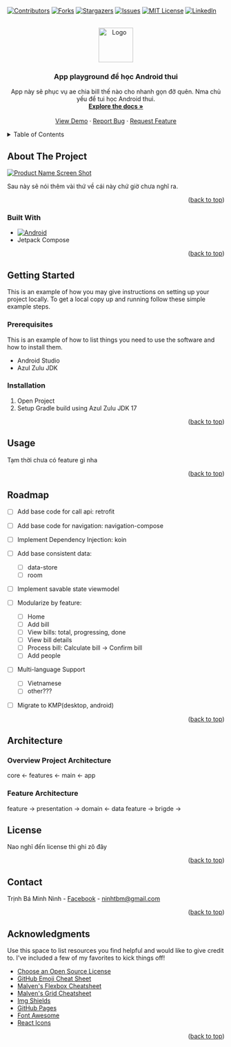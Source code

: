 <!-- Improved compatibility of back to top link: See: https://github.com/420locs/android-playground/pull/73 -->
<a id="readme-top"></a>
<!--
*** Thanks for checking out the Best-README-Template. If you have a suggestion
*** that would make this better, please fork the repo and create a pull request
*** or simply open an issue with the tag "enhancement".
*** Don't forget to give the project a star!
*** Thanks again! Now go create something AMAZING! :D
-->



<!-- PROJECT SHIELDS -->
<!--
*** I'm using markdown "reference style" links for readability.
*** Reference links are enclosed in brackets [ ] instead of parentheses ( ).
*** See the bottom of this document for the declaration of the reference variables
*** for contributors-url, forks-url, etc. This is an optional, concise syntax you may use.
*** https://www.markdownguide.org/basic-syntax/#reference-style-links
-->
[![Contributors][contributors-shield]][contributors-url]
[![Forks][forks-shield]][forks-url]
[![Stargazers][stars-shield]][stars-url]
[![Issues][issues-shield]][issues-url]
[![MIT License][license-shield]][license-url]
[![LinkedIn][linkedin-shield]][linkedin-url]



<!-- PROJECT LOGO -->
<br />
<div align="center">
  <a href="https://github.com/420locs/android-playground">
  <!-- Todo: chèn logo đoạn này mà chưa có logo -->
    <img src="images/logo.png" alt="Logo" width="80" height="80">
  </a>

<h3 align="center">App playground để học Android thui</h3>

  <p align="center">
  App này sẽ phục vụ ae chia bill thế nào cho nhanh gọn đỡ quên. Nma chủ yếu để tui học Android thui.
    <br />
    <a href="https://github.com/420locs/android-playground"><strong>Explore the docs »</strong></a>
    <br />
    <br />
    <!-- todo: Demo ném vào đây nhưng chưa có demo hehe -->
    <a href="https://github.com/420locs/android-playground">View Demo</a>
    ·
    <a href="https://github.com/420locs/android-playground/issues/new?labels=bug&template=bug-report---.md">Report Bug</a>
    ·
    <a href="https://github.com/420locs/android-playground/issues/new?labels=enhancement&template=feature-request---.md">Request Feature</a>
  </p>
</div>



<!-- TABLE OF CONTENTS -->
<details>
  <summary>Table of Contents</summary>
  <ol>
    <li>
      <a href="#about-the-project">About The Project</a>
      <ul>
        <li><a href="#built-with">Built With</a></li>
      </ul>
    </li>
    <li>
      <a href="#getting-started">Getting Started</a>
      <ul>
        <li><a href="#prerequisites">Prerequisites</a></li>
        <li><a href="#installation">Installation</a></li>
      </ul>
    </li>
    <li><a href="#usage">Usage</a></li>
    <li><a href="#roadmap">Roadmap</a></li>
    <li>
      <a href="#architecture">Architecture</a>
      <ul>
        <li><a href="#overview-project-architecture">Overview Project Architecture</a></li>
        <li><a href="#feature-architecture">Feature Architecture</a></li>
      </ul>
    </li>
    <!-- <li><a href="#contributing">Contributing</a></li> -->
    <li><a href="#license">License</a></li>
    <li><a href="#contact">Contact</a></li>
    <li><a href="#acknowledgments">Acknowledgments</a></li>
  </ol>
</details>



<!-- ABOUT THE PROJECT -->

## About The Project

<!-- todo: Chưa có ảnh screenshot luôn vì chưa ra demo mà -->
[![Product Name Screen Shot][product-screenshot]](https://example.com)

Sau này sẽ nói thêm vài thứ về cái này chứ giờ chưa nghĩ ra.

<p align="right">(<a href="#readme-top">back to top</a>)</p>

### Built With

* [![Android][android-badge]][android-url]
* Jetpack Compose

<p align="right">(<a href="#readme-top">back to top</a>)</p>



<!-- GETTING STARTED -->

## Getting Started

This is an example of how you may give instructions on setting up your project locally.
To get a local copy up and running follow these simple example steps.

### Prerequisites

This is an example of how to list things you need to use the software and how to install them.

* Android Studio
* Azul Zulu JDK

### Installation

1. Open Project
2. Setup Gradle build using Azul Zulu JDK 17

<p align="right">(<a href="#readme-top">back to top</a>)</p>



<!-- USAGE EXAMPLES -->

## Usage

<!-- Todo: add feature mới zô đây -->
Tạm thời chưa có feature gì nha

<p align="right">(<a href="#readme-top">back to top</a>)</p>



<!-- ROADMAP -->

## Roadmap

- [ ] Add base code for call api: retrofit
- [ ] Add base code for navigation: navigation-compose
- [ ] Implement Dependency Injection: koin
- [ ] Add base consistent data:
    - [ ] data-store
    - [ ] room
- [ ] Implement savable state viewmodel
- [ ] Modularize by feature:
    - [ ] Home
    - [ ] Add bill
    - [ ] View bills: total, progressing, done
    - [ ] View bill details
    - [ ] Process bill: Calculate bill -> Confirm bill
    - [ ] Add people
- [ ] Multi-language Support
    - [ ] Vietnamese
    - [ ] other???
- [ ] Migrate to KMP(desktop, android)


<p align="right">(<a href="#readme-top">back to top</a>)</p>

## Architecture

### Overview Project Architecture

core <- features <- main <- app
<!-- todo: should use picture to describe -->

### Feature Architecture

feature -> presentation -> domain <- data
feature -> brigde ->

<!-- CONTRIBUTING
## Contributing

Contributions are what make the open source community such an amazing place to learn, inspire, and create. Any contributions you make are **greatly appreciated**.

If you have a suggestion that would make this better, please fork the repo and create a pull request. You can also simply open an issue with the tag "enhancement".
Don't forget to give the project a star! Thanks again!

1. Fork the Project
2. Create your Feature Branch (`git checkout -b feature/AmazingFeature`)
3. Commit your Changes (`git commit -m 'Add some AmazingFeature'`)
4. Push to the Branch (`git push origin feature/AmazingFeature`)
5. Open a Pull Request

### Top contributors:

<a href="https://github.com/420locs/android-playground/graphs/contributors">
  <img src="https://contrib.rocks/image?repo=420locs/android-playground" alt="contrib.rocks image" />
</a>

<p align="right">(<a href="#readme-top">back to top</a>)</p> -->



<!-- LICENSE -->

## License

Nao nghĩ đến license thì ghi zô đây

<p align="right">(<a href="#readme-top">back to top</a>)</p>



<!-- CONTACT -->

## Contact

Trịnh Bá Minh Ninh - [Facebook](https://fb.com/zekk01) - ninhtbm@gmail.com

<p align="right">(<a href="#readme-top">back to top</a>)</p>



<!-- ACKNOWLEDGMENTS -->

## Acknowledgments

Use this space to list resources you find helpful and would like to give credit to. I've included a
few of my favorites to kick things off!

* [Choose an Open Source License](https://choosealicense.com)
* [GitHub Emoji Cheat Sheet](https://www.webpagefx.com/tools/emoji-cheat-sheet)
* [Malven's Flexbox Cheatsheet](https://flexbox.malven.co/)
* [Malven's Grid Cheatsheet](https://grid.malven.co/)
* [Img Shields](https://shields.io)
* [GitHub Pages](https://pages.github.com)
* [Font Awesome](https://fontawesome.com)
* [React Icons](https://react-icons.github.io/react-icons/search)

<p align="right">(<a href="#readme-top">back to top</a>)</p>



<!-- MARKDOWN LINKS & IMAGES -->
<!-- https://www.markdownguide.org/basic-syntax/#reference-style-links -->

[contributors-shield]: https://img.shields.io/github/contributors/420locs/android-playground.svg?style=for-the-badge

[contributors-url]: https://github.com/420locs/android-playground/graphs/contributors

[forks-shield]: https://img.shields.io/github/forks/420locs/android-playground.svg?style=for-the-badge

[forks-url]: https://github.com/420locs/android-playground/network/members

[stars-shield]: https://img.shields.io/github/stars/420locs/android-playground.svg?style=for-the-badge

[stars-url]: https://github.com/420locs/android-playground/stargazers

[issues-shield]: https://img.shields.io/github/issues/420locs/android-playground.svg?style=for-the-badge

[issues-url]: https://github.com/420locs/android-playground/issues

[license-shield]: https://img.shields.io/github/license/420locs/android-playground.svg?style=for-the-badge

[license-url]: https://github.com/420locs/android-playground/blob/master/LICENSE.txt

[linkedin-shield]: https://img.shields.io/badge/-LinkedIn-black.svg?style=for-the-badge&logo=linkedin&colorB=555

[linkedin-url]: https://linkedin.com/in/420locs

[product-screenshot]: images/screenshot.png

[android-badge]: https://img.shields.io/badge/Android-3DDC84?style=for-the-badge&logo=android&logoColor=white

[android-url]: https://jquery.com 